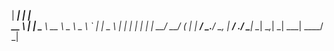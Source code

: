   |                  ___|                          |  |       
  __ \   |   |     \___ \   __ \    _ \   _ \   _` |  |   _ \ 
  |   |  |   |           |  |   |   __/   __/  (   |  |   __/ 
 _.__/  \__, |     _____/   .__/  \___| \___| \__,_| _| \___| 
        ____/              _|       